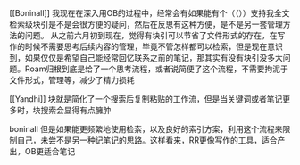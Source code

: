 [[Boninall]]
我现在在深入用OB的过程中，经常会有如果能有个（（））支持我全文检索级块引是不是会很方便的疑问，然后在反思有这种方便，是不是另一套管理方法的问题。
从之前六月初到现在，觉得有块引可以节省了文件形式的存在，在写作的时候不需要思考后续内容的管理，毕竟不管怎样都可以检索，但是现在意识到，如果仅仅是希望自己能经常回忆联系之前的笔记，那其实有没有块引没多大问题。Roam归根到底是给了一个思考流程，或者说简便了这个流程，不需要拘泥于文件形式，管理等，减少了精力损耗

[[Yandhi]]
块就是简化了一个搜索后复制粘贴的工作流，但是当关键词或者笔记更多时，块搜索会显得有点臃肿

boninall
但是如果能更频繁地使用检索，以及良好的索引方案，利用这个流程来限制自己，未尝不是另一种记笔记的思路。这样看来，RR更像写作的工具，适合产出，OB更适合笔记

